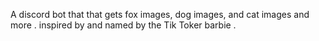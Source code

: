A discord bot that that gets fox images, dog images, and cat images and more . 
inspired by and named by the Tik Toker barbie . 
